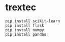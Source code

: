 # trextec
```
pip install scikit-learn
pip install flask
pip install numpy
pip install pandas


```
